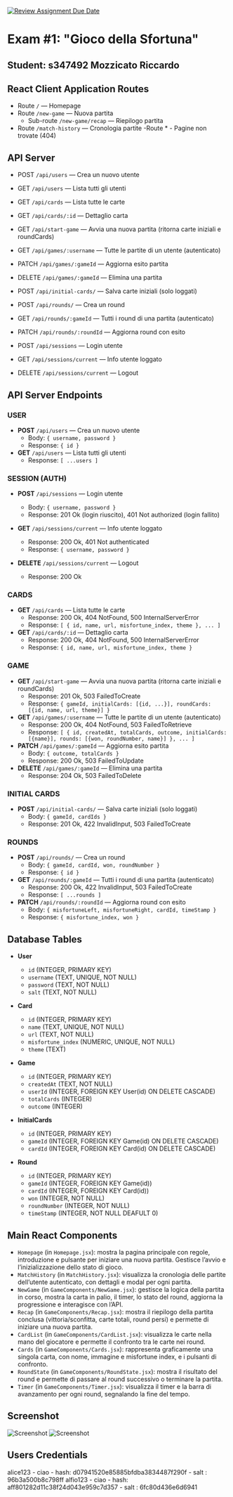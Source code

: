 [![Review Assignment Due Date](https://classroom.github.com/assets/deadline-readme-button-22041afd0340ce965d47ae6ef1cefeee28c7c493a6346c4f15d667ab976d596c.svg)](https://classroom.github.com/a/uNTgnFHD)

# Exam #1: "Gioco della Sfortuna"

## Student: s347492 Mozzicato Riccardo

## React Client Application Routes

- Route `/` — Homepage
- Route `/new-game` — Nuova partita
  - Sub-route `/new-game/recap` — Riepilogo partita
- Route `/match-history` — Cronologia partite
  -Route \* - Pagine non trovate (404)

## API Server

- POST `/api/users` — Crea un nuovo utente
- GET `/api/users` — Lista tutti gli utenti

- GET `/api/cards` — Lista tutte le carte
- GET `/api/cards/:id` — Dettaglio carta

- GET `/api/start-game` — Avvia una nuova partita (ritorna carte iniziali e roundCards)
- GET `/api/games/:username` — Tutte le partite di un utente (autenticato)
- PATCH `/api/games/:gameId` — Aggiorna esito partita
- DELETE `/api/games/:gameId` — Elimina una partita

- POST `/api/initial-cards/` — Salva carte iniziali (solo loggati)

- POST `/api/rounds/` — Crea un round
- GET `/api/rounds/:gameId` — Tutti i round di una partita (autenticato)
- PATCH `/api/rounds/:roundId` — Aggiorna round con esito

- POST `/api/sessions` — Login utente
- GET `/api/sessions/current` — Info utente loggato
- DELETE `/api/sessions/current` — Logout

## API Server Endpoints

### USER

- **POST** `/api/users` — Crea un nuovo utente
  - Body: `{ username, password }`
  - Response: `{ id }`
- **GET** `/api/users` — Lista tutti gli utenti
  - Response: `[ ...users ]`

### SESSION (AUTH)

- **POST** `/api/sessions` — Login utente

  - Body: `{ username, password }`
  - Response: 201 Ok (login riuscito), 401 Not authorized (login fallito)

- **GET** `/api/sessions/current` — Info utente loggato

  - Response: 200 Ok, 401 Not authenticated
  - Response: `{ username, password }`

- **DELETE** `/api/sessions/current` — Logout
  - Response: 200 Ok

### CARDS

- **GET** `/api/cards` — Lista tutte le carte
  - Response: 200 Ok, 404 NotFound, 500 InternalServerError
  - Response: `[ { id, name, url, misfortune_index, theme }, ... ]`
- **GET** `/api/cards/:id` — Dettaglio carta
  - Response: 200 Ok, 404 NotFound, 500 InternalServerError
  - Response: `{ id, name, url, misfortune_index, theme }`

### GAME

- **GET** `/api/start-game` — Avvia una nuova partita (ritorna carte iniziali e roundCards)
  - Response: 201 Ok, 503 FailedToCreate
  - Response: `{ gameId, initialCards: [{id, ...}], roundCards: [{id, name, url, theme}] }`
- **GET** `/api/games/:username` — Tutte le partite di un utente (autenticato)
  - Response: 200 Ok, 404 NotFound, 503 FailedToRetrieve
  - Response: `[ { id, createdAt, totalCards, outcome, initialCards: [{name}], rounds: [{won, roundNumber, name}] }, ... ]`
- **PATCH** `/api/games/:gameId` — Aggiorna esito partita
  - Body: `{ outcome, totalCards }`
  - Response: 200 Ok, 503 FailedToUpdate
- **DELETE** `/api/games/:gameId` — Elimina una partita
  - Response: 204 Ok, 503 FailedToDelete

### INITIAL CARDS

- **POST** `/api/initial-cards/` — Salva carte iniziali (solo loggati)
  - Body: `{ gameId, cardIds }`
  - Response: 201 Ok, 422 InvalidInput, 503 FailedToCreate

### ROUNDS

- **POST** `/api/rounds/` — Crea un round
  - Body: `{ gameId, cardId, won, roundNumber }`
  - Response: `{ id }`
- **GET** `/api/rounds/:gameId` — Tutti i round di una partita (autenticato)
  - Response: 200 Ok, 422 InvalidInput, 503 FailedToCreate
  - Response: `[ ...rounds ]`
- **PATCH** `/api/rounds/:roundId` — Aggiorna round con esito
  - Body: `{ misfortuneLeft, misfortuneRight, cardId, timeStamp }`
  - Response: `{ misfortune_index, won }`

## Database Tables

- **User**

  - `id` (INTEGER, PRIMARY KEY)
  - `username` (TEXT, UNIQUE, NOT NULL)
  - `password` (TEXT, NOT NULL)
  - `salt` (TEXT, NOT NULL)

- **Card**

  - `id` (INTEGER, PRIMARY KEY)
  - `name` (TEXT, UNIQUE, NOT NULL)
  - `url` (TEXT, NOT NULL)
  - `misfortune_index` (NUMERIC, UNIQUE, NOT NULL)
  - `theme` (TEXT)

- **Game**

  - `id` (INTEGER, PRIMARY KEY)
  - `createdAt` (TEXT, NOT NULL)
  - `userId` (INTEGER, FOREIGN KEY User(id) ON DELETE CASCADE)
  - `totalCards` (INTEGER)
  - `outcome` (INTEGER)

- **InitialCards**

  - `id` (INTEGER, PRIMARY KEY)
  - `gameId` (INTEGER, FOREIGN KEY Game(id) ON DELETE CASCADE)
  - `cardId` (INTEGER, FOREIGN KEY Card(id) ON DELETE CASCADE)

- **Round**
  - `id` (INTEGER, PRIMARY KEY)
  - `gameId` (INTEGER, FOREIGN KEY Game(id))
  - `cardId` (INTEGER, FOREIGN KEY Card(id))
  - `won` (INTEGER, NOT NULL)
  - `roundNumber` (INTEGER, NOT NULL)
  - `timeStamp` (INTEGER, NOT NULL DEAFULT 0)

## Main React Components

- `Homepage` (in `Homepage.jsx`): mostra la pagina principale con regole, introduzione e pulsante per iniziare una nuova partita. Gestisce l’avvio e l’inizializzazione dello stato di gioco.
- `MatchHistory` (in `MatchHistory.jsx`): visualizza la cronologia delle partite dell’utente autenticato, con dettagli e modal per ogni partita.
- `NewGame` (in `GameComponents/NewGame.jsx`): gestisce la logica della partita in corso, mostra la carta in palio, il timer, lo stato del round, aggiorna la progressione e interagisce con l’API.
- `Recap` (in `GameComponents/Recap.jsx`): mostra il riepilogo della partita conclusa (vittoria/sconfitta, carte totali, round persi) e permette di iniziare una nuova partita.
- `CardList` (in `GameComponents/CardList.jsx`): visualizza le carte nella mano del giocatore e permette il confronto tra le carte nei round.
- `Cards` (in `GameComponents/Cards.jsx`): rappresenta graficamente una singola carta, con nome, immagine e misfortune index, e i pulsanti di confronto.
- `RoundState` (in `GameComponents/RoundState.jsx`): mostra il risultato del round e permette di passare al round successivo o terminare la partita.
- `Timer` (in `GameComponents/Timer.jsx`): visualizza il timer e la barra di avanzamento per ogni round, segnalando la fine del tempo.

## Screenshot

![Screenshot](./img/screenshot.jpg)
![Screenshot](./img/screenshot2.jpg)

## Users Credentials

alice123 - ciao - hash: d07941520e85885bfdba3834487f290f - salt : 96b3a500b8c798ff
alfio123 - ciao - hash: aff801282d11c38f24d043e959c7d357 - salt : 6fc80d436e6d6941
